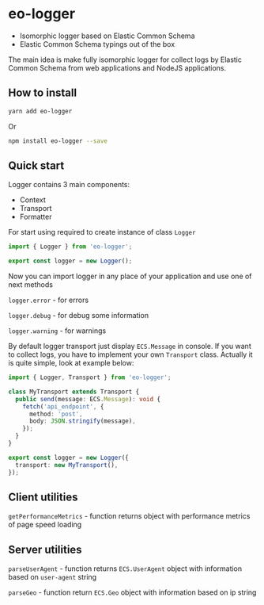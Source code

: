 # eo-logger

* Isomorphic logger based on Elastic Common Schema
* Elastic Common Schema typings out of the box

The main idea is make fully isomorphic logger for collect logs by Elastic Common Schema from web applications and NodeJS applications.

## How to install

```bash
yarn add eo-logger
```

Or

```bash
npm install eo-logger --save
```

## Quick start

Logger contains 3 main components:
* Context
* Transport
* Formatter

For start using required to create instance of class `Logger`

```ts
import { Logger } from 'eo-logger';

export const logger = new Logger();
```

Now you can import logger in any place of your application and use one of next methods

`logger.error` - for errors

`logger.debug` - for debug some information

`logger.warning` - for warnings

By default logger transport just display `ECS.Message` in console.
If you want to collect logs, you have to implement your own `Transport` class.
Actually it is quite simple, look at example below:

```ts
import { Logger, Transport } from 'eo-logger';

class MyTransport extends Transport {
  public send(message: ECS.Message): void {
    fetch('api_endpoint', {
      method: 'post',
      body: JSON.stringify(message),
    });
  }
}

export const logger = new Logger({
  transport: new MyTransport(),
});
```

## Client utilities

`getPerformanceMetrics` - function returns object with performance metrics of page speed loading

## Server utilities

`parseUserAgent` - function returns `ECS.UserAgent` object with information based on `user-agent` string

`parseGeo` - function return `ECS.Geo` object with information based on ip string

